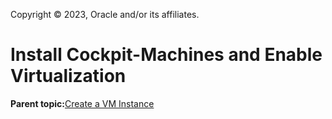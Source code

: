 Copyright © 2023, Oracle and/or its affiliates.

# Install Cockpit-Machines and Enable Virtualization

**Parent topic:**[Create a VM Instance](../topics/cockpit-kvm_create_a_virtual_machine.md)

